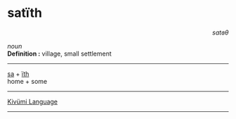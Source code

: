 
# satïth

<div align="right"><i>satɞθ</i></div>

*noun*  
**Definition :** village, small settlement  

---

[sa](sa.md) + [ïth](ïth.md)  
home + some  

---

[Kivümi Language](../README.md)

---
